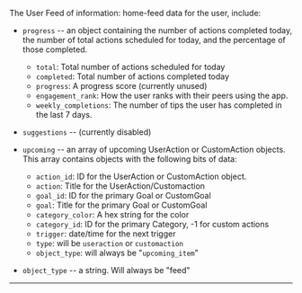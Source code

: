 
The User Feed of information: home-feed data for the user, include:

* `progress` -- an object containing the number of actions completed today,
  the number of total actions scheduled for today, and the percentage of
  those completed.

    - `total`: Total number of actions scheduled for today
    - `completed`: Total number of actions completed today
    - `progress`: A progress score (currently unused)
    - `engagement_rank`: How the user ranks with their peers using the app.
    - `weekly_completions`: The number of tips the user has completed in the
      last 7 days.

* `suggestions` -- (currently disabled)
* `upcoming` -- an array of upcoming UserAction or CustomAction objects. This
  array contains objects with the following bits of data:

    - `action_id`: ID for the UserAction or CustomAction object.
    - `action`: Title for the UserAction/Customaction
    - `goal_id`: ID for the primary Goal or CustomGoal
    - `goal`: Title for the primary Goal or CustomGoal
    - `category_color`: A hex string for the color
    - `category_id`: ID for the primary Category, -1 for custom actions
    - `trigger`: date/time for the next trigger
    - `type`: will be `useraction` or `customaction`
    - `object_type`: will always be "`upcoming_item`"

* `object_type` -- a string. Will always be "feed"

----
